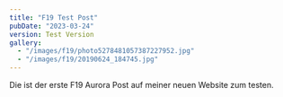 ```yaml
---
title: "F19 Test Post"
pubDate: "2023-03-24"
version: Test Version
gallery:
  - "/images/f19/photo5278481057387227952.jpg"
  - "/images/f19/20190624_184745.jpg"
---
```


Die ist der erste F19 Aurora Post auf meiner neuen Website zum testen.